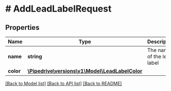 # # AddLeadLabelRequest

## Properties

Name | Type | Description | Notes
------------ | ------------- | ------------- | -------------
**name** | **string** | The name of the lead label |
**color** | [**\Pipedrive\versions\v1\Model\LeadLabelColor**](LeadLabelColor.md) |  |

[[Back to Model list]](../../README.md#models) [[Back to API list]](../../README.md#endpoints) [[Back to README]](../../README.md)
